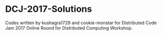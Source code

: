 # DCJ-2017-Solutions
Codes written by kushagra1729 and cookie-monstar for Distributed Code Jam 2017 Online Round for Distributed Computing Workshop.
